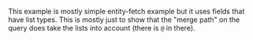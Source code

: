This example is mostly simple entity-fetch example but it uses fields that have list types. This is mostly just to show
that the "merge path" on the query does take the lists into account (there is `@` in there). 
